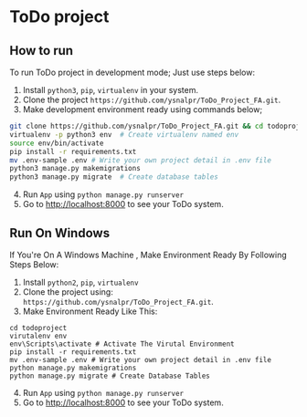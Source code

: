 # ToDo project


## How to run

To run ToDo project in development mode; Just use steps below:

1. Install `python3`, `pip`, `virtualenv` in your system.
2. Clone the project `https://github.com/ysnalpr/ToDo_Project_FA.git`.
3. Make development environment ready using commands below;

  ```bash
  git clone https://github.com/ysnalpr/ToDo_Project_FA.git && cd todoproject
  virtualenv -p python3 env  # Create virtualenv named env
  source env/bin/activate
  pip install -r requirements.txt
  mv .env-sample .env # Write your own project detail in .env file
  python3 manage.py makemigrations
  python3 manage.py migrate  # Create database tables
  ```

4. Run `App` using `python manage.py runserver`
5. Go to [http://localhost:8000](http://localhost:8000) to see your ToDo system.

## Run On Windows

If You're On A Windows Machine , Make Environment Ready By Following Steps Below:
1. Install `python2`, `pip`, `virtualenv` 
2. Clone the project using:  `https://github.com/ysnalpr/ToDo_Project_FA.git`.
3. Make Environment Ready Like This:
  ``` Command Prompt
  cd todoproject
  virutalenv env
  env\Scripts\activate # Activate The Virutal Environment
  pip install -r requirements.txt
  mv .env-sample .env # Write your own project detail in .env file
  python manage.py makemigrations
  python manage.py migrate # Create Database Tables
  ```
4. Run `App` using `python manage.py runserver`
5. Go to [http://localhost:8000](http://localhost:8000) to see your ToDo system.
